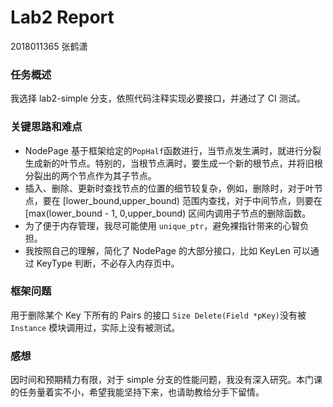 # Lab2 Report

2018011365 张鹤潇

### 任务概述

我选择 lab2-simple 分支，依照代码注释实现必要接口，并通过了 CI 测试。

### 关键思路和难点

+ NodePage 基于框架给定的`PopHalf`函数进行，当节点发生满时，就进行分裂生成新的叶节点。特别的，当根节点满时，要生成一个新的根节点，并将旧根分裂出的两个节点作为其子节点。
+ 插入、删除、更新时查找节点的位置的细节较复杂，例如，删除时，对于叶节点，要在 [lower_bound,upper_bound) 范围内查找，对于中间节点，则要在 [max(lower_bound - 1, 0,upper_bound) 区间内调用子节点的删除函数。
+ 为了便于内存管理，我尽可能使用 `unique_ptr`，避免裸指针带来的心智负担。
+ 我按照自己的理解，简化了 NodePage 的大部分接口，比如 KeyLen 可以通过 KeyType 判断，不必存入内存页中。

### 框架问题

用于删除某个 Key 下所有的 Pairs 的接口 `Size Delete(Field *pKey)`没有被 `Instance` 模块调用过，实际上没有被测试。

### 感想

因时间和预期精力有限，对于 simple 分支的性能问题，我没有深入研究。本门课的任务量着实不小，希望我能坚持下来，也请助教给分手下留情。